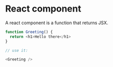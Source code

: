 # React component

A react component is a function that returns JSX.

```javascript
function Greeting() {
  return <h1>Hello there</h1>
}

// use it:

<Greeting />
```
